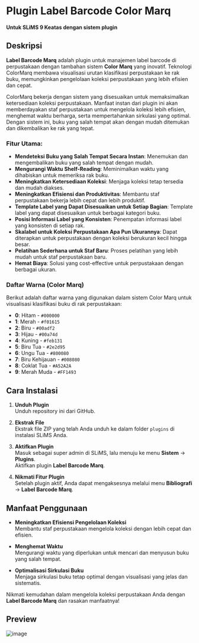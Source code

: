 # Plugin Label Barcode Color Marq
**Untuk SLiMS 9 Keatas dengan sistem plugin**
## Deskripsi

**Label Barcode Marq** adalah plugin untuk manajemen label barcode di perpustakaan dengan tambahan sistem **Color Marq** yang inovatif. Teknologi ColorMarq membawa visualisasi urutan klasifikasi perpustakaan ke rak buku, memungkinkan pengelolaan koleksi perpustakaan yang lebih efisien dan cepat.

ColorMarq bekerja dengan sistem yang disesuaikan untuk memaksimalkan ketersediaan koleksi perpustakaan. Manfaat instan dari plugin ini akan memberdayakan staf perpustakaan untuk mengelola koleksi lebih efisien, menghemat waktu berharga, serta mempertahankan sirkulasi yang optimal. Dengan sistem ini, buku yang salah tempat akan dengan mudah ditemukan dan dikembalikan ke rak yang tepat.

### Fitur Utama:
- **Mendeteksi Buku yang Salah Tempat Secara Instan**: Menemukan dan mengembalikan buku yang salah tempat dengan mudah.
- **Mengurangi Waktu Shelf-Reading**: Meminimalkan waktu yang dihabiskan untuk memeriksa rak buku.
- **Meningkatkan Ketersediaan Koleksi**: Menjaga koleksi tetap tersedia dan mudah diakses.
- **Meningkatkan Efisiensi dan Produktivitas**: Membantu staf perpustakaan bekerja lebih cepat dan lebih produktif.
- **Template Label yang Dapat Disesuaikan untuk Setiap Bagian**: Template label yang dapat disesuaikan untuk berbagai kategori buku.
- **Posisi Informasi Label yang Konsisten**: Penempatan informasi label yang konsisten di setiap rak.
- **Skalabel untuk Koleksi Perpustakaan Apa Pun Ukurannya**: Dapat diterapkan untuk perpustakaan dengan koleksi berukuran kecil hingga besar.
- **Pelatihan Sederhana untuk Staf Baru**: Proses pelatihan yang lebih mudah untuk staf perpustakaan baru.
- **Hemat Biaya**: Solusi yang cost-effective untuk perpustakaan dengan berbagai ukuran.

### Daftar Warna (Color Marq)
Berikut adalah daftar warna yang digunakan dalam sistem Color Marq untuk visualisasi klasifikasi buku di rak perpustakaan:
- **0**: Hitam - `#000000`
- **1**: Merah - `#f01615`
- **2**: Biru - `#00adf2`
- **3**: Hijau - `#00a74d`
- **4**: Kuning - `#feb131`
- **5**: Biru Tua - `#2e2d95`
- **6**: Ungu Tua - `#800080`
- **7**: Biru Kehijauan - `#008080`
- **8**: Coklat Tua - `#A52A2A`
- **9**: Merah Muda - `#FF1493`

## Cara Instalasi

1. **Unduh Plugin**  
   Unduh repository ini dari GitHub.
   
2. **Ekstrak File**  
   Ekstrak file ZIP yang telah Anda unduh ke dalam folder `plugins` di instalasi SLiMS Anda.

3. **Aktifkan Plugin**  
   Masuk sebagai super admin di SLiMS, lalu menuju ke menu **Sistem** → **Plugins**.  
   Aktifkan plugin **Label Barcode Marq**.

4. **Nikmati Fitur Plugin**  
   Setelah plugin aktif, Anda dapat mengaksesnya melalui menu **Bibliografi** → **Label Barcode Marq**.

## Manfaat Penggunaan
- **Meningkatkan Efisiensi Pengelolaan Koleksi**  
  Membantu staf perpustakaan mengelola koleksi dengan lebih cepat dan efisien.
  
- **Menghemat Waktu**  
  Mengurangi waktu yang diperlukan untuk mencari dan menyusun buku yang salah tempat.

- **Optimalisasi Sirkulasi Buku**  
  Menjaga sirkulasi buku tetap optimal dengan visualisasi yang jelas dan sistematis.

Nikmati kemudahan dalam mengelola koleksi perpustakaan Anda dengan **Label Barcode Marq** dan rasakan manfaatnya!

## Preview
![image](https://github.com/user-attachments/assets/7c8817c9-f501-4879-a064-20f3f7dfb2f8)


